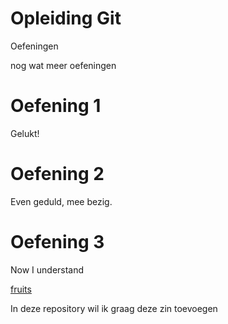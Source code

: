 # Opleiding Git
Oefeningen 

nog wat meer oefeningen



# Oefening 1

Gelukt!

# Oefening 2

Even geduld, mee bezig.


# Oefening 3 

Now I understand

[fruits](./data/fruits.csv)

In deze repository wil ik graag deze zin toevoegen

